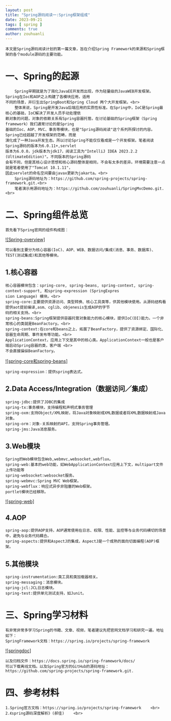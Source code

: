 ```yaml
---
layout: post
title: "Spring源码阅读一:Spring框架组成"
date: 2023-09-21
tags: [ spring ]
comments: true
author: zouhuanli
---
```


    本文是Spring源码阅读计划的第一篇文章，旨在介绍Spring Framework的来源和Spring框架的各个module源码的主要功能。

# 一、Spring的起源

        Spring早期就是为了简化JavaEE开发而出现，作为轻量级的JavaWEB开发框架。Spring在Ioc和AOP之上构建了各模块应用，适用
    不同的场景，并衍生出SpringBoot和Spring Cloud 两个大开发框架。<br>
        整体来说，Spring是开发Java后端应用的实质性标准。在Spring中，IoC是Spring最核心的基础，IoC解决了开发人员手动处理依
    赖对象的问题，对象的依赖关系有Spring容器托管。在讨论基础的Spring框架（Spring framework）我们通常讨论的是Spring
    基础的Ioc、AOP、MVC、事务等模块，也是"Spring源码阅读"这个系列所探讨的内容。Spring已经超越了开发框架的范畴，而是
    演化成了一种Java开发生态。所以讨论Spring不能仅仅看成是一个开发框架。笔者阅读Spring源码的版本为6.0.11+,servlet
    版本为6.0.0，jdk版本为jdk17，阅读工具为"IntelliJ IDEA 2023.2.2 (UltimateEdition)"。不同版本的Spring源码
    会有不同，但是其核心设计思想和核心源码整体是相同，不会有太多的差异。环境需要注意一点就是笔者使用了"Tomcat 10.1.11"，
    因此servlet的命名空间要由javax更新为jakarta。<br>
        Spring源码地址为：https://github.com/spring-projects/spring-framework.git.<br>
        笔者演示用源码地址为：https://github.com/zouhuanli/SpringMvcDemo.git.<br>

# 二、Spring组件总览

    首先看下Spring官网的组件构成图：
[![Spring-overview]](https://raw.githubusercontent.com/zouhuanli/zouhuanli.github.io/tree/master/images/2023-09-21-spring_source_code_reading_1/spring-overview.png)

    可以看到主要分为核心容器(IoC)、AOP、WEB、数据访问/集成(消息、事务、数据库)、TEST(测试集成)和其他等模块。

## 1.核心容器

    核心容器模块包含：spring-core, spring-beans, spring-context, spring-context-support, 和spring-expression (SpringExpres
    sion Language) 模块。<br>
    spring-core:主要提供资源访问、类型转换、核心工具类等，供其他模块使用。从源码结构看提供aot提前编译,asm、cglib、objenesis生成AOP的字节
    码的相关支持。<br>
    spring-beans:Spring框架提供容器托管对象能力的核心模块，提供IoC(DI)能力。一个非常核心的类就是BeanFactory。<br>
    spring-context:在core和beans之上，拓展了BeanFactory，提供了资源绑定、国际化、容器生命周期、事件发布等功能。<br>
    ApplicationContext，应用上下文是其中的核心类。ApplicationContext一般也是客户端启动Spring容器的类，客户端 <br>
    不会直接操纵BeanFactory。
[![spring-core和spring-beans]](https://raw.githubusercontent.com/zouhuanli/zouhuanli.github.io/tree/master/images/2023-09-21-spring_source_code_reading_1/core_and_beans.png)
    
    spring-expression：提供spring表达式。

## 2.Data Access/Integration（数据访问／集成）

    spring-jdbc:提供了JDBC的集成
    spring-tx:事务模块，支持编程和声明式事务管理
    spring-oxm:支持Object/XML映射，将Java对象映射成XML数据或者将XML数据映射成Java对象。
    spring-orm：对象-关系映射的API，支持Spring事务管理。
    spring-jms:Java消息服务。

## 3.Web模块

    Spring的Web模块包含Web,webmvc,websocket,webflux。
    spring-web:基本的web功能，如WebApplicationContext应用上下文，multipart文件上传功能等
    spring-websocket:websocket服务。
    spring-webmvc:Spring MVC Web框架。
    spring-webflux：响应式异步非阻塞的Web框架。
    portlet模块已经移除。
[![spring-web]](https://raw.githubusercontent.com/zouhuanli/zouhuanli.github.io/tree/master/images/2023-09-21-spring_source_code_reading_1/web.png)
## 4.AOP

    spring-aop:提供AOP支持，AOP通常使用在日志、权限、性能、监控等与业务代码横切的场景中，避免与业务代码耦合。
    spring-aspects:提供和AspectJ的集成，AspectJ是一个成熟的面向切面编程(AOP)框架。

## 5.其他模块

    spring-instrumentation:类工具和类加载器相关。
    spring-messaging：消息模块。
    spring-jcl:JCL日志模块。
    spring-test:提供单元测试支持，如Junit。

# 三、Spring学习材料

    有非常非常多学习Spring的书籍、文章、视频，笔者建议先把官网文档学习和研究一遍。地址如下：
    SpringFramework文档：https://spring.io/projects/spring-framework
[![springdoc]](https://raw.githubusercontent.com/zouhuanli/zouhuanli.github.io/tree/master/images/2023-09-21-spring_source_code_reading_1/springdoc.png)
    
    以及归档文件：https://docs.spring.io/spring-framework/docs/
    可以下载离线文档。以及Spring官方的GitHub的源码地址：https://github.com/spring-projects/spring-framework.git.

# 四、参考材料

    1.Spring官方文档：https://spring.io/projects/spring-framework    <br>
    2.《spring源码深度解析》(郝佳)    <br>